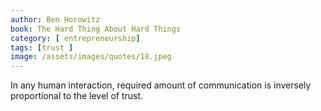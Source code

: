 ```yaml
---
author: Ben Horowitz
book: The Hard Thing About Hard Things
category: [ entrepreneurship]
tags: [trust ]
image: /assets/images/quotes/18.jpeg
---
```

In any human interaction, required amount of communication is inversely proportional to the level of trust.